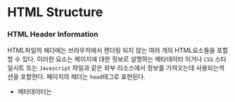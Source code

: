 # HTML Structure

### HTML Header Information 

HTML파일의 헤더에는 브라우저에서 랜더링 되지 않는 여러 개의 HTML요소들을 포함 할 수 있다. 이러한 요소는 페이지에 대한 정보르 설명하는 메타데이터 이거나 `CSS` 스타일시트 또는 `Javascript` 파일과 같은 외부 리소스에서 정보를 가져오는데 사용되는섹션을 포함한다.  페이지의 헤더는 `head`태그로 표현된다.

* 메타데이터는 <title>, <style>, <meta>, <link>, <script>, <base>태그 등을 이용하여 표현할 수 있습니다.

페이지 제목을 설정하려면, title 태그로 표현 할 수 있다. 

* HTML 문서의 제목(title)을 정의하며, 다음과 같은 용도로 사용된다.

  - 웹 브라우저의 툴바(toolbar)에 표시된다.

  - 웹 브라우저의 즐겨찾기(favorites)에 추가할 때 즐겨찾기의 제목.

  - 검색 엔진의 결과 페이지에 제목으로 표시된다.

### HTML Body Information 

Body는 브라우저에 의해 렌더링 되는 파일의 모든 내용을 포함하는 파일의 기본 섹션 이다. html `body` 는 여러모양의 태그로 이루어진 블럭을 참조하는 마크업이 포함묄 수 있다.여기에는 텍스트, 이미지, 색상, 그래픽 등과 같은 여러 유형의 정보가 포함될 수 있고, 오디오 및 비디오 요소는 브라우저에서 렌더링하기 위해 html 본문에 포함될 수도 있다. 시각적 표현을 위한 최신 스타일 시트 응용 프로그램이 있는 경우(CSS) 배경색, 링크 색상, 텍스트 색상 등과 같은 BODY의 표시 속성은 사용하지 않는다.

```html
<!DOCTYPE HTML PUBLIC "-//W3C//DTD HTML 4.01//EN"
   "http://www.w3.org/TR/html4/strict.dtd">
<HTML>
<HEAD>
 <TITLE>Inline Style Sheets referencing</TITLE>
 <STYLE type#"text/css">
 </STYLE>
</HEAD>
<BODY>
  ... document body...
</BODY>
</HTML>
```

--------

### 참고한 곳

##### https://docs.fileformat.com/web/html/





